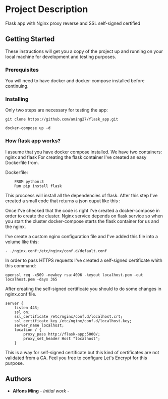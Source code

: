 # Project Description

Flask app with Nginx proxy reverse and SSL self-signed certified

## Getting Started

These instructions will get you a copy of the project up and running on your local machine for development and testing purposes. 

### Prerequisites

You will need to have docker and docker-compose installed before continuing.



### Installing

Only two steps are necessary for testing the app:

```
git clone https://github.com/aming27/flask_app.git

docker-compose up -d
```


### How flask app works?

I assume that you have docker compose installed.
We have two containers: nginx and flask
For creating the flask container I've created an easy Dockerfile from.

Dockerfile:

```
    FROM python:3
    Run pip install flask

```

This proccess will install all the dependencies of flask. 
After this step I've created a small code that returns a json ouput like this :

Once I've checked that the code is right I've created a docker-compose in order to create the cluster. Nginx service depends on flask service so when you start the cluster docker-compose starts the flask container for us and the nginx.

I've create a custom nginx configuration file and I've added this file into a volume like this:

    - ./nginx.conf:/etc/nginx/conf.d/default.conf

In order to pass HTTPS requests I've created a self-signed certificate whith this command:

```
openssl req -x509 -newkey rsa:4096 -keyout localhost.pem -out localhost.pem -days 365
```
After creating the self-signed certificate you should to do some changes in nginx.conf file.

```
server {
    listen 443;
    ssl on;
    ssl_certificate /etc/nginx/conf.d/localhost.crt;
    ssl_certificate_key /etc/nginx/conf.d/localhost.key;
    server_name localhost;
    location / {
        proxy_pass http://flask-app:5000/;
        proxy_set_header Host "localhost";
    }

```
This is a way for self-signed certificate but this kind of certificates are not validated from a CA. Feel you free to configure Let's Encrypt for this purpose.

## Authors

* **Alfons Ming** - *Initial work* - 




